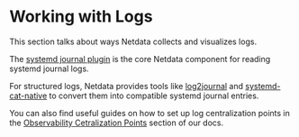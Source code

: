 # Working with Logs

This section talks about ways Netdata collects and visualizes logs.

The [systemd journal plugin](/src/collectors/systemd-journal.plugin/) is the core Netdata component for reading systemd journal logs.

For structured logs, Netdata provides tools like [log2journal](/src/collectors/log2journal/README.md) and [systemd-cat-native](/src/libnetdata/log/systemd-cat-native.md) to convert them into compatible systemd journal entries.

You can also find useful guides on how to set up log centralization points in the [Observability Cetralization Points](/docs/observability-centralization-points/README.md) section of our docs.
